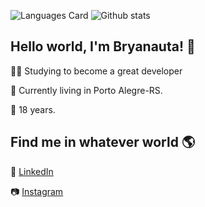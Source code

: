![Languages Card](https://github-readme-stats.vercel.app/api/top-langs/?username=bryanauta&theme=dark) ![Github stats](https://github-readme-stats.vercel.app/api?username=bryanauta&show_icons=true&theme=dark) 

<h2>Hello world, I'm Bryanauta! 👋</h2>
<p>👨‍💻 Studying to become a great developer </p>
<p>📌 Currently living in Porto Alegre-RS.</p>
<p>📅 18 years.</p>

<h2>Find me in whatever world 🌎</h2>
<p>💼 <a href="https://www.linkedin.com/in/bryanauta/">LinkedIn</a></p>
<p>📷 <a href="https://www.instagram.com/bryanauta/">Instagram</a></p>

<!--
**Bryanauta/Bryanauta** is a ✨ _special_ ✨ repository because its `README.md` (this file) appears on your GitHub profile.

Here are some ideas to get you started:

- 🔭 I’m currently working on ...
- 🌱 I’m currently learning ...
- 👯 I’m looking to collaborate on ...
- 🤔 I’m looking for help with ...
- 💬 Ask me about ...
- 📫 How to reach me: ...
- 😄 Pronouns: ...
- ⚡ Fun fact: ...
-->
